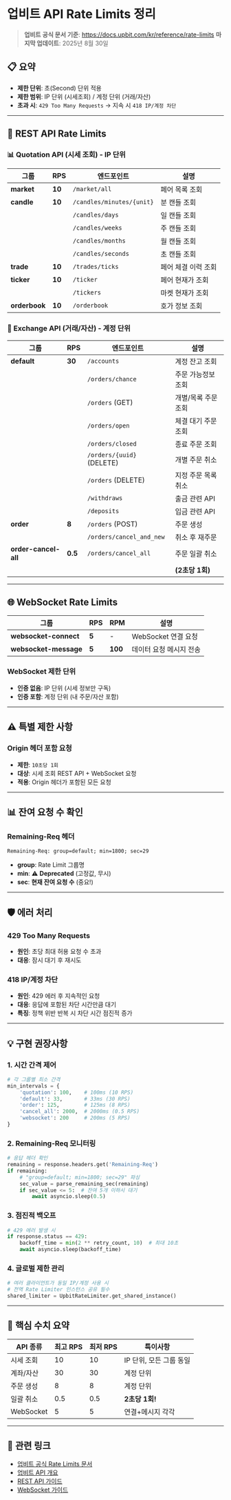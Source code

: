 # 업비트 API Rate Limits 정리

> **업비트 공식 문서 기준**: https://docs.upbit.com/kr/reference/rate-limits
> **마지막 업데이트**: 2025년 8월 30일

## 📋 요약

- **제한 단위**: 초(Second) 단위 적용
- **제한 범위**: IP 단위 (시세조회) / 계정 단위 (거래/자산)
- **초과 시**: `429 Too Many Requests` → 지속 시 `418 IP/계정 차단`

---

## 🚀 REST API Rate Limits

### **📊 Quotation API (시세 조회) - IP 단위**
| 그룹 | RPS | 엔드포인트 | 설명 |
|------|-----|------------|------|
| **market** | **10** | `/market/all` | 페어 목록 조회 |
| **candle** | **10** | `/candles/minutes/{unit}` | 분 캔들 조회 |
| | | `/candles/days` | 일 캔들 조회 |
| | | `/candles/weeks` | 주 캔들 조회 |
| | | `/candles/months` | 월 캔들 조회 |
| | | `/candles/seconds` | 초 캔들 조회 |
| **trade** | **10** | `/trades/ticks` | 페어 체결 이력 조회 |
| **ticker** | **10** | `/ticker` | 페어 현재가 조회 |
| | | `/tickers` | 마켓 현재가 조회 |
| **orderbook** | **10** | `/orderbook` | 호가 정보 조회 |

### **🔐 Exchange API (거래/자산) - 계정 단위**
| 그룹 | RPS | 엔드포인트 | 설명 |
|------|-----|------------|------|
| **default** | **30** | `/accounts` | 계정 잔고 조회 |
| | | `/orders/chance` | 주문 가능정보 조회 |
| | | `/orders` (GET) | 개별/목록 주문 조회 |
| | | `/orders/open` | 체결 대기 주문 조회 |
| | | `/orders/closed` | 종료 주문 조회 |
| | | `/orders/{uuid}` (DELETE) | 개별 주문 취소 |
| | | `/orders` (DELETE) | 지정 주문 목록 취소 |
| | | `/withdraws` | 출금 관련 API |
| | | `/deposits` | 입금 관련 API |
| **order** | **8** | `/orders` (POST) | 주문 생성 |
| | | `/orders/cancel_and_new` | 취소 후 재주문 |
| **order-cancel-all** | **0.5** | `/orders/cancel_all` | 주문 일괄 취소 |
| | | | **(2초당 1회)** |

---

## 🌐 WebSocket Rate Limits

| 그룹 | RPS | RPM | 설명 |
|------|-----|-----|------|
| **websocket-connect** | **5** | - | WebSocket 연결 요청 |
| **websocket-message** | **5** | **100** | 데이터 요청 메시지 전송 |

### **WebSocket 제한 단위**
- **인증 없음**: IP 단위 (시세 정보만 구독)
- **인증 포함**: 계정 단위 (내 주문/자산 포함)

---

## ⚠️ 특별 제한 사항

### **Origin 헤더 포함 요청**
- **제한**: `10초당 1회`
- **대상**: 시세 조회 REST API + WebSocket 요청
- **적용**: Origin 헤더가 포함된 모든 요청

---

## 📊 잔여 요청 수 확인

### **Remaining-Req 헤더**
```
Remaining-Req: group=default; min=1800; sec=29
```

- **group**: Rate Limit 그룹명
- **min**: ⚠️ **Deprecated** (고정값, 무시)
- **sec**: **현재 잔여 요청 수** (중요!)

---

## 🛡️ 에러 처리

### **429 Too Many Requests**
- **원인**: 초당 최대 허용 요청 수 초과
- **대응**: 잠시 대기 후 재시도

### **418 IP/계정 차단**
- **원인**: 429 에러 후 지속적인 요청
- **대응**: 응답에 포함된 차단 시간만큼 대기
- **특징**: 정책 위반 반복 시 차단 시간 점진적 증가

---

## 💡 구현 권장사항

### **1. 시간 간격 제어**
```python
# 각 그룹별 최소 간격
min_intervals = {
    'quotation': 100,    # 100ms (10 RPS)
    'default': 33,       # 33ms (30 RPS)
    'order': 125,        # 125ms (8 RPS)
    'cancel_all': 2000,  # 2000ms (0.5 RPS)
    'websocket': 200     # 200ms (5 RPS)
}
```

### **2. Remaining-Req 모니터링**
```python
# 응답 헤더 확인
remaining = response.headers.get('Remaining-Req')
if remaining:
    # "group=default; min=1800; sec=29" 파싱
    sec_value = parse_remaining_sec(remaining)
    if sec_value <= 5:  # 잔여 5개 이하시 대기
        await asyncio.sleep(0.5)
```

### **3. 점진적 백오프**
```python
# 429 에러 발생 시
if response.status == 429:
    backoff_time = min(2 ** retry_count, 10)  # 최대 10초
    await asyncio.sleep(backoff_time)
```

### **4. 글로벌 제한 관리**
```python
# 여러 클라이언트가 동일 IP/계정 사용 시
# 전역 Rate Limiter 인스턴스 공유 필수
shared_limiter = UpbitRateLimiter.get_shared_instance()
```

---

## 🎯 핵심 수치 요약

| API 종류 | 최고 RPS | 최저 RPS | 특이사항 |
|----------|----------|----------|----------|
| 시세 조회 | 10 | 10 | IP 단위, 모든 그룹 동일 |
| 계좌/자산 | 30 | 30 | 계정 단위 |
| 주문 생성 | 8 | 8 | 계정 단위 |
| 일괄 취소 | 0.5 | 0.5 | **2초당 1회!** |
| WebSocket | 5 | 5 | 연결+메시지 각각 |

---

## 🔗 관련 링크

- [업비트 공식 Rate Limits 문서](https://docs.upbit.com/kr/reference/rate-limits)
- [업비트 API 개요](https://docs.upbit.com/kr/reference/api-overview)
- [REST API 가이드](https://docs.upbit.com/kr/reference/rest-api-guide)
- [WebSocket 가이드](https://docs.upbit.com/kr/reference/websocket-guide)
